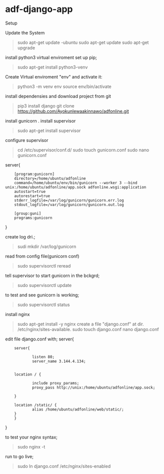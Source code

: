 # adf-django-app
Setup

Update the System

>sudo apt-get update -ubuntu
>sudo apt-get update
>sudo apt-get upgrade

install python3 virtual enviroment set up pip;
>sudo apt-get install python3-venv

Create Virtual enviroment "env" and activate it:
>python3 -m venv env
>source env/bin/activate

install dependensies and download project from git
>pip3 install django
>git clone https://github.com/Ayokunlewaakinnawo/adfonline.git
>



install gunicorn
.
install supervisor
>sudo apt-get install supervisor

configure supervisor
>cd /etc/supervisor/conf.d/
>sudo touch gunicorn.conf
>sudo nano gunicorn.conf

server{

        [program:gunicorn]
        directory=/home/ubuntu/adfonline
        command=/home/ubuntu/env/bin/gunicorn --worker 3 --bind unix:/home/ubuntu/adfonline/app.sock adfonline.wsgi:application
        autostart=true
        autorestart=true
        stderr_logfile=/var/log/gunicorn/gunicorn.err.log
        stdout_logfile=/var/log/gunicorn/gunicorn.out.log

        [group:guni]
        programs:gunicorn
}



create log dri.;
>sudi mkdir /var/log/gunicorn

read from config file(gunicorn conf)
>sudo supervisorctl reread

tell supervisor to start gunicorn in the bckgrd;
>sudo supervisorctl update

to test and see gunicorn is working;
>sudo supervisorctl status


install nginx
>sudo apt-get install -y nginx
create a file "django.conf" at dir. /etc/nginx/sites-available.
>sudo touch django.conf
>nano django.conf

edit file django.conf with;
server{

        server{

                listen 80;
                server_name 3.144.4.134;


        location / {

                include proxy_params;
                proxy_pass http://unix:/home/ubuntu/adfonline/app.sock;

        }

        location /static/ {
                alias /home/ubuntu/adfonline/web/static/;
        }
        }
}


to test your nginx syntax;
>sudo nginx -t

run to go live;
>sudo ln django.conf /etc/nginx/sites-enabled 
